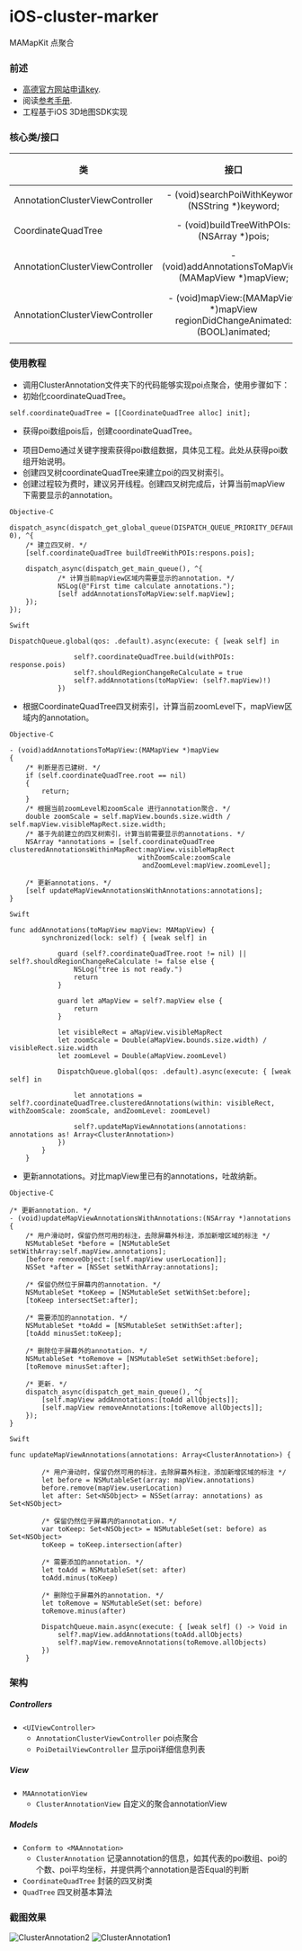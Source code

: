 iOS-cluster-marker
========================

MAMapKit 点聚合

### 前述

- [高德官方网站申请key](http://id.amap.com/?ref=http%3A%2F%2Fapi.amap.com%2Fkey%2F).
- 阅读[参考手册](http://api.amap.com/Public/reference/iOS%20API%20v2_3D/).
- 工程基于iOS 3D地图SDK实现

### 核心类/接口
| 类    | 接口  | 说明   | 版本  |
| -----|:-----:|:-----:|:-----:|
| AnnotationClusterViewController | - (void)searchPoiWithKeyword:(NSString *)keyword; | 根据关键字搜索poi点 | n/a |
| CoordinateQuadTree | - (void)buildTreeWithPOIs:(NSArray *)pois; | 根据返回poi建树 | n/a |
| AnnotationClusterViewController | - (void)addAnnotationsToMapView:(MAMapView *)mapView; | 把annotation添加到地图 | n/a |
| AnnotationClusterViewController | - (void)mapView:(MAMapView *)mapView regionDidChangeAnimated:(BOOL)animated; | 响应地图区域变化回调，刷新annotations | n/a |

### 使用教程

- 调用ClusterAnnotation文件夹下的代码能够实现poi点聚合，使用步骤如下：
- 初始化coordinateQuadTree。
```objc
self.coordinateQuadTree = [[CoordinateQuadTree alloc] init];
```
- 获得poi数组pois后，创建coordinateQuadTree。
 * 项目Demo通过关键字搜索获得poi数组数据，具体见工程。此处从获得poi数组开始说明。
 * 创建四叉树coordinateQuadTree来建立poi的四叉树索引。
 * 创建过程较为费时，建议另开线程。创建四叉树完成后，计算当前mapView下需要显示的annotation。

`Objective-C`
```objc
dispatch_async(dispatch_get_global_queue(DISPATCH_QUEUE_PRIORITY_DEFAULT, 0), ^{
    /* 建立四叉树. */
    [self.coordinateQuadTree buildTreeWithPOIs:respons.pois];
        
    dispatch_async(dispatch_get_main_queue(), ^{
            /* 计算当前mapView区域内需要显示的annotation. */
            NSLog(@"First time calculate annotations.");
            [self addAnnotationsToMapView:self.mapView];
    });
});
```

`Swift`
```
DispatchQueue.global(qos: .default).async(execute: { [weak self] in
                
                self?.coordinateQuadTree.build(withPOIs: response.pois)
                self?.shouldRegionChangeReCalculate = true
                self?.addAnnotations(toMapView: (self?.mapView)!)
            })
```

- 根据CoordinateQuadTree四叉树索引，计算当前zoomLevel下，mapView区域内的annotation。

`Objective-C`
```objc
- (void)addAnnotationsToMapView:(MAMapView *)mapView
{
    /* 判断是否已建树. */
    if (self.coordinateQuadTree.root == nil)
    {
        return;
    }
    /* 根据当前zoomLevel和zoomScale 进行annotation聚合. */
    double zoomScale = self.mapView.bounds.size.width / self.mapView.visibleMapRect.size.width;
    /* 基于先前建立的四叉树索引，计算当前需要显示的annotations. */
    NSArray *annotations = [self.coordinateQuadTree clusteredAnnotationsWithinMapRect:mapView.visibleMapRect
                                withZoomScale:zoomScale
                                 andZoomLevel:mapView.zoomLevel];
   
    /* 更新annotations. */
    [self updateMapViewAnnotationsWithAnnotations:annotations];
}
```
`Swift`
```
func addAnnotations(toMapView mapView: MAMapView) {
        synchronized(lock: self) { [weak self] in
            
            guard (self?.coordinateQuadTree.root != nil) || self?.shouldRegionChangeReCalculate != false else {
                NSLog("tree is not ready.")
                return
            }
            
            guard let aMapView = self?.mapView else {
                return
            }
            
            let visibleRect = aMapView.visibleMapRect
            let zoomScale = Double(aMapView.bounds.size.width) / visibleRect.size.width
            let zoomLevel = Double(aMapView.zoomLevel)
            
            DispatchQueue.global(qos: .default).async(execute: { [weak self] in
                
                let annotations = self?.coordinateQuadTree.clusteredAnnotations(within: visibleRect, withZoomScale: zoomScale, andZoomLevel: zoomLevel)
                
                self?.updateMapViewAnnotations(annotations: annotations as! Array<ClusterAnnotation>)
            })
        }
    }
```

- 更新annotations。对比mapView里已有的annotations，吐故纳新。

`Objective-C`
```objc
/* 更新annotation. */
- (void)updateMapViewAnnotationsWithAnnotations:(NSArray *)annotations
{
    /* 用户滑动时，保留仍然可用的标注，去除屏幕外标注，添加新增区域的标注 */
    NSMutableSet *before = [NSMutableSet setWithArray:self.mapView.annotations];
    [before removeObject:[self.mapView userLocation]];
    NSSet *after = [NSSet setWithArray:annotations];
    
    /* 保留仍然位于屏幕内的annotation. */
    NSMutableSet *toKeep = [NSMutableSet setWithSet:before];
    [toKeep intersectSet:after];
    
    /* 需要添加的annotation. */
    NSMutableSet *toAdd = [NSMutableSet setWithSet:after];
    [toAdd minusSet:toKeep];
    
    /* 删除位于屏幕外的annotation. */
    NSMutableSet *toRemove = [NSMutableSet setWithSet:before];
    [toRemove minusSet:after];
    
    /* 更新. */
    dispatch_async(dispatch_get_main_queue(), ^{
        [self.mapView addAnnotations:[toAdd allObjects]];
        [self.mapView removeAnnotations:[toRemove allObjects]];
    });
}
```
`Swift`
```
func updateMapViewAnnotations(annotations: Array<ClusterAnnotation>) {
        
        /* 用户滑动时，保留仍然可用的标注，去除屏幕外标注，添加新增区域的标注 */
        let before = NSMutableSet(array: mapView.annotations)
        before.remove(mapView.userLocation)
        let after: Set<NSObject> = NSSet(array: annotations) as Set<NSObject>
        
        /* 保留仍然位于屏幕内的annotation. */
        var toKeep: Set<NSObject> = NSMutableSet(set: before) as Set<NSObject>
        toKeep = toKeep.intersection(after)
        
        /* 需要添加的annotation. */
        let toAdd = NSMutableSet(set: after)
        toAdd.minus(toKeep)
        
        /* 删除位于屏幕外的annotation. */
        let toRemove = NSMutableSet(set: before)
        toRemove.minus(after)
        
        DispatchQueue.main.async(execute: { [weak self] () -> Void in
            self?.mapView.addAnnotations(toAdd.allObjects)
            self?.mapView.removeAnnotations(toRemove.allObjects)
        })
    }
```

### 架构

##### Controllers
- `<UIViewController>`
  * `AnnotationClusterViewController` poi点聚合
  * `PoiDetailViewController` 显示poi详细信息列表

##### View

* `MAAnnotationView`
  - `ClusterAnnotationView` 自定义的聚合annotationView

##### Models

* `Conform to <MAAnnotation>`
  - `ClusterAnnotation` 记录annotation的信息，如其代表的poi数组、poi的个数、poi平均坐标，并提供两个annotation是否Equal的判断
* `CoordinateQuadTree` 封装的四叉树类
* `QuadTree` 四叉树基本算法

### 截图效果

![ClusterAnnotation2](https://raw.githubusercontent.com/cysgit/iOS_3D_ClusterAnnotation/master/iOS_3D_ClusterAnnotation/Resources/ClusterAnnotation2.png)
![ClusterAnnotation1](https://raw.githubusercontent.com/cysgit/iOS_3D_ClusterAnnotation/master/iOS_3D_ClusterAnnotation/Resources/ClusterAnnotation1.png)
